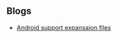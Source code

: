 ## Blogs

* [Android support expansaion files](https://medium.com/successivetech/how-to-set-up-android-app-to-support-expansion-files-6dff9e535d76)
